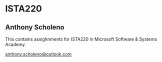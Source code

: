 # ISTA220

## Anthony Scholeno

This contains assighnments for ISTA220 in Microsoft Software & Systems Academy.

anthony.scholeno@outlook.com